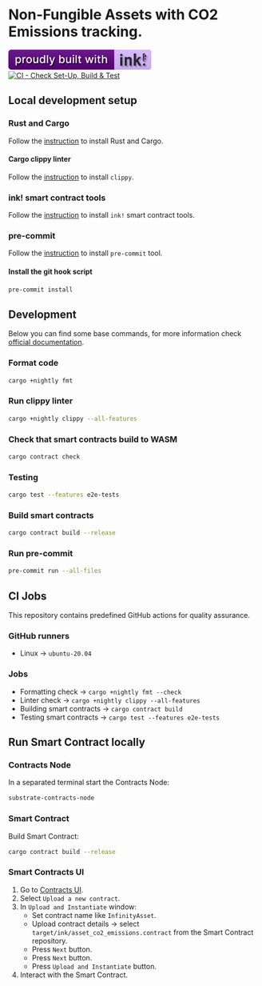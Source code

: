# Non-Fungible Assets with CO2 Emissions tracking.
[![Built with ink!](https://raw.githubusercontent.com/paritytech/ink/master/.images/badge.svg)](https://github.com/paritytech/ink)   [![CI - Check Set-Up, Build & Test](https://github.com/paritytech/bcg-co2-passport/actions/workflows/ci.yml/badge.svg?branch=main)](https://github.com/paritytech/bcg-co2-passport/actions/workflows/ci.yml)

## Local development setup

### Rust and Cargo
Follow the [instruction](https://doc.rust-lang.org/cargo/getting-started/installation.html) to install Rust and Cargo.

#### Cargo clippy linter
Follow the [instruction](https://github.com/rust-lang/rust-clippy#usage) to install `clippy`.

### ink! smart contract tools
Follow the [instruction](https://use.ink/getting-started/setup) to install `ink!` smart contract tools.

### pre-commit
Follow the [instruction](https://pre-commit.com/#installation) to install `pre-commit` tool.

#### Install the git hook script
```sh
pre-commit install
```

## Development
Below you can find some base commands, for more information check [official documentation](https://use.ink/).


### Format code
```sh
cargo +nightly fmt
```

### Run clippy linter
```sh
cargo +nightly clippy --all-features
```

### Check that smart contracts build to WASM
```sh
cargo contract check
```

### Testing
```sh
cargo test --features e2e-tests
```

### Build smart contracts
```sh
cargo contract build --release
```

### Run pre-commit
```sh
pre-commit run --all-files
```

## CI Jobs
This repository contains predefined GitHub actions for quality assurance.

### GitHub runners
- Linux -> `ubuntu-20.04`

### Jobs
- Formatting check -> `cargo +nightly fmt --check`
- Linter check -> `cargo +nightly clippy --all-features`
- Building smart contracts -> `cargo contract build`
- Testing smart contracts -> `cargo test --features e2e-tests`


## Run Smart Contract locally

### Contracts Node
In a separated terminal start the Contracts Node:
```sh
substrate-contracts-node
```

### Smart Contract
Build Smart Contract:
```sh
cargo contract build --release
```

### Smart Contracts UI
1. Go to [Contracts UI](https://contracts-ui.substrate.io/).
1. Select `Upload a new contract`.
1. In `Upload and Instantiate` window:
    - Set contract name like `InfinityAsset`.
    - Upload contract details -> select `target/ink/asset_co2_emissions.contract` from the Smart Contract repository.
    - Press `Next` button.
    - Press `Next` button.
    - Press `Upload and Instantiate` button.
1. Interact with the Smart Contract.
